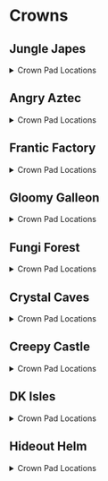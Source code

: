 # Crowns 

## Jungle Japes
<details>
<summary>Crown Pad Locations</summary>

| Map | Name | Logic |
| --- | ---- | ----- |
| Jungle Japes | Near Funky |  | 
| Jungle Japes | On Tree (Starting Area) |  | 
| Jungle Japes | Diddy Cavern |  | 
| Jungle Japes | Painting Hill | (l.handstand and l.islanky) or l.CanMoonkick() or ((l.phasewalk or l.generalclips) and (l.istiny or l.isdiddy)) | 
| Jungle Japes | Shellhive Island |  | 
| Jungle Japes | Near Stump |  | 
| Jungle Japes | Near Log |  | 
| Jungle Japes | Vine Pit |  | 
| Jungle Japes | Lanky Alcove Hill | (l.handstand and l.lanky) or (l.phasewalk and (l.isdiddy or l.istiny)) | 
| Jungle Japes | Fairy Pool |  | 
| Jungle Japes | Behind Lanky Hut |  | 
| Jungle Japes | Behind DK Hut |  | 
| Jungle Japes | Behind Storm Area Shop |  | 
| Jungle Japes | Minecart Alcove |  | 
| Jungle Japes | Near High Shop |  | 
| Jungle Japes | Near Kong Cage |  | 
| Jungle Japes | Near Cannon Platform |  | 
| Jungle Japes | In Troff 'n' Scoff Alcove |  | 
| Jungle Japes | Lower River |  | 
| Japes Under Ground | Underground: Behind Cannon |  | 
| Japes Under Ground | Underground: Near Vines |  | 
| Japes Lanky Cave | Painting Room: Near Peg |  | 
| Japes Mountain | Mountain: Near Entrance (Ground) |  | 
| Japes Mountain | Mountain: Near Entrance (High) |  | 
| Japes Mountain | Mountain: On Barrel |  | 
| Japes Mountain | Mountain: Near HiLo Machine | (l.charge or l.phasewalk) and l.diddy) | 
| Japes Mountain | Mountain: Under Conveyor | (l.CanSlamSwitch(Levels.JungleJapes, 1) or l.phasewalk) and l.diddy | 
| Japes Tiny Hive | Shell: Main Room |  | 
| Japes Tiny Hive | Shell: 1st Room |  | 
| Japes Tiny Hive | Shell: 3rd Room | (l.CanSlamSwitch(Levels.JungleJapes, 1) or l.phasewalk) and l.tiny | 
</details>

## Angry Aztec
<details>
<summary>Crown Pad Locations</summary>

| Map | Name | Logic |
| --- | ---- | ----- |
| Aztec Tiny Temple | Tiny Temple: Vulture Room | l.CanSlamSwitch(Levels.AngryAztec, 1) and l.grape and l.islanky | 
| Aztec Tiny Temple | Tiny Temple: Starting Room (Low) |  | 
| Aztec Tiny Temple | Tiny Temple: Starting Room (High) | l.CanSlamSwitch(Levels.AngryAztec, 1) and l.diddy | 
| Aztec Tiny Temple | Tiny Temple: Kong Free Room |  | 
| Angry Aztec | Blueprint Room | l.phasewalk or (l.coconut and ((l.strongKong and l.isdonkey) or (l.twirl and l.istiny))) | 
| Angry Aztec | Oasis |  | 
| Angry Aztec | Behind Tiny Temple |  | 
| Angry Aztec | On Tiny Temple | (l.jetpack and l.diddy) or l.CanMoonkick()) | 
| Angry Aztec | Near Oasis Shop |  | 
| Angry Aztec | Near Hunky Chunky Barrel |  | 
| Angry Aztec | Next to Chunky Cage (1) |  | 
| Angry Aztec | Next to Chunky Cage (2) |  | 
| Angry Aztec | Near Llama Temple (Left) |  | 
| Angry Aztec | Near Llama Temple (Right) |  | 
| Angry Aztec | On Llama Temple | (l.jetpack and l.diddy) or l.CanMoonkick()) | 
| Angry Aztec | Near Sealed Quicksand Tunnel Shop |  | 
| Angry Aztec | On 5-Door Temple | (l.jetpack and l.diddy) or l.CanMoonkick()) | 
| Angry Aztec | Near Sealed Quicksand Tunnel Exterior Warp |  | 
| Angry Aztec | Near Vulture Cage | l.vines or (l.jetpack and l.diddy)) | 
| Angry Aztec | Under Vulture Cage |  | 
| Angry Aztec | Near Gong Tower |  | 
| Angry Aztec | Sealed Quicksand Tunnel |  | 
| Aztec Donkey5DTemple | DK 5DT: Dead End | (l.coconut and l.isdonkey) or l.phasewalk) | 
| Aztec Diddy5DTemple | Diddy 5DT: Dead End | (l.peanut and l.isdiddy) or l.phasewalk) | 
| Aztec Lanky5DTemple | Lanky 5DT: Dead End | (l.grape and l.islanky) or l.phasewalk) | 
| Aztec Lanky5DTemple | Lanky 5DT: Near Vanilla Balloon | (l.grape and l.islanky) or l.phasewalk | 
| Aztec Tiny5DTemple | Tiny 5DT: Dead End | (l.feather and l.istiny) or l.phasewalk) | 
| Aztec Chunky5DTemple | Chunky 5DT: Path Split (1) | (l.pineapple and l.ischunky) or l.phasewalk | 
| Aztec Chunky5DTemple | Chunky 5DT: Path Split (2) | (l.pineapple and l.ischunky) or l.phasewalk | 
| Aztec Llama Temple | Llama Temple: Llama Right |  | 
| Aztec Llama Temple | Llama Temple: Llama Left |  | 
| Aztec Llama Temple | Llama Temple: Matching Room | (l.grape and l.lanky) or l.phasewalk | 
| Aztec Llama Temple | Llama Temple: Snoop Switch |  | 
| Aztec Llama Temple | Llama Temple: Lava Room |  | 
</details>

## Frantic Factory
<details>
<summary>Crown Pad Locations</summary>

| Map | Name | Logic |
| --- | ---- | ----- |
| Frantic Factory | Under R and D Grate (1) | l.grab and l.donkey, is_vanilla=True) | 
| Frantic Factory | Foyer Carpet |  | 
| Frantic Factory | Foyer far left |  | 
| Frantic Factory | Near Hatch |  | 
| Frantic Factory | Hatch Pole Center |  | 
| Frantic Factory | Hatch Pole Bottom |  | 
| Frantic Factory | Production Room Lower Section |  | 
| Frantic Factory | Under High Conveyors |  | 
| Frantic Factory | Past Tiny Production Bonus | l.twirl and l.tiny) | 
| Frantic Factory | On Production outside box |  | 
| Frantic Factory | Storage Room Corner |  | 
| Frantic Factory | Cranky/Candy Room |  | 
| Frantic Factory | Dark Room | (l.punch and l.chunky) or l.phasewalk) | 
| Frantic Factory | Arcade Room Bench |  | 
| Frantic Factory | Snide's Room |  | 
| Frantic Factory | Right Corridor |  | 
| Frantic Factory | Number Game |  | 
| Frantic Factory | Under Block Tower Stairs |  | 
| Frantic Factory | Block Tower Lower Bonus |  | 
| Frantic Factory | Funky's Room |  | 
| Frantic Factory | Near Funky's |  | 
| Frantic Factory | Near Car Race | (l.mini and l.istiny) or l.phasewalk) | 
| Frantic Factory | Under R and D Grate (2) | (l.grab and l.donkey) or l.phasewalk or l.generalclips | 
| Factory Crusher | Crusher: Central Safehaven | (l.strongKong and l.isdonkey) or l.phasewalk or l.generalclips | 
| Factory Power Hut | Power Shed: Corner |  | 
</details>

## Gloomy Galleon
<details>
<summary>Crown Pad Locations</summary>

| Map | Name | Logic |
| --- | ---- | ----- |
| Gloomy Galleon | Under Cranky | (l.punch and l.chunky) or l.phasewalk | 
| Gloomy Galleon | Near Chest Cannon (1) |  | 
| Gloomy Galleon | Near Chest Cannon (2) |  | 
| Gloomy Galleon | Near Chest GB Tunnel |  | 
| Gloomy Galleon | Near Chest GB |  | 
| Gloomy Galleon | Left of Cranky |  | 
| Gloomy Galleon | Near Bridge Warp 3 |  | 
| Gloomy Galleon | On Lighthouse Platform (Rocketbarrel) |  | 
| Gloomy Galleon | On Lighthouse Platform (Baboon Blast) |  | 
| Gloomy Galleon | On Rocketbarrel platform |  | 
| Gloomy Galleon | Blueprint Alcove |  | 
| Gloomy Galleon | Behind Snide's |  | 
| Gloomy Galleon | On Gold Tower | (l.balloon and l.islanky and Events.WaterSwitch in l.Events) or l.CanMoonkick() | 
| Galleon Sick Bay | Seasick Ship: Left of Cannon |  | 
| Galleon Sick Bay | Seasick Ship: Right of Cannon |  | 
| Galleon Sick Bay | Seasick Ship: Behind Spinning Barrels | (l.punch and l.ischunky) or l.phasewalk | 
| Galleon Lighthouse | Lighthouse: Bottom Left |  | 
| Galleon Lighthouse | Lighthouse: Back Right |  | 
</details>

## Fungi Forest
<details>
<summary>Crown Pad Locations</summary>

| Map | Name | Logic |
| --- | ---- | ----- |
| Fungi Forest | Giant Mushroom High Ladder Platform | Events.Night in l.Events or l.advanced_platforming | 
| Fungi Forest | Near Well |  | 
| Fungi Forest | Behind Clock |  | 
| Fungi Forest | In front of Clock |  | 
| Fungi Forest | Near Blue Tunnel |  | 
| Fungi Forest | Near Snide's HQ |  | 
| Fungi Forest | Behind Diddy Barn |  | 
| Fungi Forest | Left of Diddy Barn |  | 
| Fungi Forest | Near Mill Tag |  | 
| Fungi Forest | Near Well Exit |  | 
| Fungi Forest | Near Winch |  | 
| Fungi Forest | Near Mill Punch Door |  | 
| Fungi Forest | En route to DK Barn |  | 
| Fungi Forest | Right of DK Barn |  | 
| Fungi Forest | Far Right of DK Barn |  | 
| Fungi Forest | Behind DK Barn |  | 
| Fungi Forest | Far Left of DK Barn |  | 
| Fungi Forest | Near DK Barn |  | 
| Fungi Forest | Near Funky's |  | 
| Fungi Forest | Near Beanstalk Area Entrance |  | 
| Fungi Forest | Near Beanstalk |  | 
| Fungi Forest | Near Beanstalk Mini Monkey |  | 
| Fungi Forest | Near Giant Mushroom |  | 
| Fungi Forest | Near Yellow Tunnel |  | 
| Fungi Forest | Near Cranky |  | 
| Fungi Forest | Near Lower Baboon Blast Ladder |  | 
| Fungi Forest | Above Upper Baboon Blast Ladder |  | 
| Fungi Forest | Highest Giant Mushroom Platform |  | 
| Fungi Forest | Behind Rabbit |  | 
| Fungi Forest | Under Owl Tree |  | 
| Fungi Forest | Near Owl Rocketbarrel (1) |  | 
| Fungi Forest | Near Owl Rocketbarrel (2) |  | 
| Fungi Forest | On Mill |  | 
| Forest Anthill | Anthill: Orange Platform |  | 
| Forest Winch Room | Winch Room: Opposite Entrance |  | 
| Forest Thornvine Barn | DK Barn: Near Entrance |  | 
| Forest Thornvine Barn | DK Barn: Near Ladder |  | 
| Forest Mill Front | Mill Front: Near Conveyor |  | 
| Forest Mill Front | Mill Front: Near Mini Monkey |  | 
| Forest Giant Mushroom | Giant Mushroom: Near Tiny Bonus |  | 
| Forest Giant Mushroom | Giant Mushroom: Near Gun Switches |  | 
| Forest Giant Mushroom | Giant Mushroom: Near Bottom Cannon |  | 
| Forest Giant Mushroom | Giant Mushroom: Near Night Door Vines |  | 
| Forest Giant Mushroom | Giant Mushroom: On Top Viney Platform |  | 
| Forest Mill Attic | Mill Attic: Near Box |  | 
| Forest Lanky Zingers Room | Mushroom Leap: Opposite Entrance |  | 
| Forest Lanky Mushrooms Room | Mushroom Slam: Opposite Entrance |  | 
| Forest Chunky Face Room | Face Puzzle: Near Puzzle |  | 
| Forest Mill Back | Mill Rear: Near Thatch |  | 
| Forest Spider | Spider: Opposite Entrance |  | 
</details>

## Crystal Caves
<details>
<summary>Crown Pad Locations</summary>

| Map | Name | Logic |
| --- | ---- | ----- |
| Crystal Caves | In Tiny Ice Shield | (l.monkeyport and l.mini and l.twirl and l.tiny) or l.CanPhaseswim() | 
| Crystal Caves | In Chunky Ice Shield | Events.CavesLargeBoulderButton in l.Events or l.CanPhaseswim() or l.generalclips | 
| Crystal Caves | On 5DI Pillar | (l.jetpack and l.isdiddy) or (l.twirl and l.istiny) | 
| Crystal Caves | In Hidden Bonus Room |  | 
| Crystal Caves | In Giant Boulder Room |  | 
| Crystal Caves | In front of Cranky |  | 
| Crystal Caves | Near Ice Castle Tag (1) |  | 
| Crystal Caves | Near Ice Castle Tag (2) |  | 
| Crystal Caves | Near Ice Castle Tag (3) |  | 
| Crystal Caves | On Ice Castle | (l.balloon and l.islanky) or (l.jetpack and l.isdiddy) or l.advanced_platforming | 
| Crystal Caves | Near Small Boulder |  | 
| Crystal Caves | Near Snide's HQ |  | 
| Crystal Caves | Under Small Boulder |  | 
| Crystal Caves | Near Gorilla Gone Room |  | 
| Crystal Caves | In Gorilla Gone Room | l.punch and l.chunky) | 
| Crystal Caves | Near Kasplat Spire |  | 
| Crystal Caves | Near Funky's |  | 
| Crystal Caves | Hidden Kasplat Room |  | 
| Crystal Caves | Near 1DC Headphones |  | 
| Crystal Caves | Near Rotating Room (1) |  | 
| Crystal Caves | Near Rotating Room (2) |  | 
| Crystal Caves | High Cabin Kasplat Platform |  | 
| Crystal Caves | Near Rotating Room Rocketbarrel |  | 
| Crystal Caves | Near Tiny 5DC |  | 
| Crystal Caves | Near Diddy Upper 5DC |  | 
| Caves Rotating Cabin | Rotating Room: Left Portion | l.Slam and l.isdonkey | 
| Caves Donkey Igloo | DK 5DI: Behind Maze |  | 
| Caves Lanky Igloo | Lanky 5DI: High Platform | l.balloon and l.islanky) | 
| Caves Tiny Igloo | Tiny 5DI: Opposite Entrance |  | 
| Caves Lanky Cabin | Lanky 1DC: Carpet |  | 
| Caves Diddy Upper Cabin | Diddy Upper 5DC: Right |  | 
| Caves Donkey Cabin | DK 5DC: Opposite Entrance |  | 
| Caves Tiny Cabin | Tiny Cabin: Interior |  | 
</details>

## Creepy Castle
<details>
<summary>Crown Pad Locations</summary>

| Map | Name | Logic |
| --- | ---- | ----- |
| Castle Greenhouse | Greenhouse: Center |  | 
| Castle Greenhouse | Greenhouse: Dead End (1) |  | 
| Castle Greenhouse | Greenhouse: Dead End (2) |  | 
| Castle Greenhouse | Greenhouse: GB Box |  | 
| Castle Greenhouse | Greenhouse: Dead End (3) |  | 
| Creepy Castle | Near Tree |  | 
| Creepy Castle | Near Crypt Entrance (1) |  | 
| Creepy Castle | Near Crypt Entrance (2) |  | 
| Creepy Castle | Near Crypt Entrance (3) |  | 
| Creepy Castle | Near Dungeon Tunnel Steps |  | 
| Creepy Castle | Near Dungeon Tunnel |  | 
| Creepy Castle | Near Kasplat Pole |  | 
| Creepy Castle | Near Lower Rocketbarrel |  | 
| Creepy Castle | Near Lower Tag Barrel |  | 
| Creepy Castle | Near Headphones |  | 
| Creepy Castle | Near Drawbridge Exit |  | 
| Creepy Castle | Near Cranky |  | 
| Creepy Castle | Near Shed |  | 
| Creepy Castle | Near Wind Tower (1) |  | 
| Creepy Castle | Near Snide's HQ |  | 
| Creepy Castle | On Wind Tower | l.jetpack and l.isdiddy) | 
| Castle Ballroom | Ballroom: Near Left Candle |  | 
| Castle Ballroom | Ballroom: Near Right Candle |  | 
| Castle Dungeon | Dungeon: Near Diddy Room Entrance |  | 
| Castle Dungeon | Dungeon: DK Dungeon Room | (l.CanSlamSwitch(Levels.CreepyCastle, 3) and l.donkey) or l.phasewalk | 
| Castle Shed | Shed: Near Entrance |  | 
| Castle Lower Cave | Crypt Hub: Lower Portion |  | 
| Castle Lower Cave | Crypt Hub: Behind Lanky Crypt |  | 
| Castle Lower Cave | Crypt Hub: Near Funky's |  | 
| Castle Crypt | Chunky Crypt: Near Coffin | (l.pineapple and l.ischunky) or l.phasewalk) | 
| Castle Crypt | Diddy Crypt: Near Coffin | (l.peanut and l.isdiddy) or l.phasewalk) | 
| Castle Mausoleum | Lanky Crypt: Lanky Tunnel |  | 
| Castle Upper Cave | Tunnel: Near Pit |  | 
| Castle Upper Cave | Tunnel: Near Candy's |  | 
| Castle Library | Library: Flying Book Room | (l.CanSlamSwitch(Levels.CreepyCastle, 3) and l.isdonkey and l.strongKong) or l.phasewalk | 
| Castle Museum | Museum: Near Race |  | 
| Castle Museum | Museum: Behind Pillar | (l.monkeyport and l.istiny) or l.phasewalk | 
| Castle Museum | Museum: Main Room |  | 
| Castle Trash Can | Trash Can: Near Cheese |  | 
| Castle Tree | Tree: Starting Room |  | 
</details>

## DK Isles
<details>
<summary>Crown Pad Locations</summary>

| Map | Name | Logic |
| --- | ---- | ----- |
| Isles Snide Room | Snide's Room: Under Rock | l.chunky and l.barrels | 
| Fungi Forest Lobby | Fungi Lobby: Gorilla Gone Box | ((l.coconut and l.peanut and l.grape and l.feather and l.pineapple and l.donkey and l.diddy and l.lanky and l.tiny) or l.phasewalk) and l.chunky and l.gorillaGone | 
| Isles | Fungi Platform |  | 
| Isles | Waterfall Platform | (Events.IslesDiddyBarrelSpawn in l.Events and l.jetpack and l.isdiddy) | 
| Isles | Near Caves Lobby Tree (1) |  | 
| Isles | Near K. Rool |  | 
| Isles | Near Fungi Cannon |  | 
| Isles | Near Caves Lobby Tree (2) |  | 
| Isles | Front of Aztec Building |  | 
| Isles | Outside K. Lumsy |  | 
| Isles | Near Monkeyport (1) |  | 
| Isles | Near Monkeyport (2) |  | 
| Isles | Under DK Caged GB |  | 
| Isles | Behind Factory Lobby Entrance |  | 
| Isles | Right of Factory Lobby Entrance |  | 
| Isles | Behind Helm Lobby Entrance |  | 
| Isles | Left Kroc Isle Arm |  | 
| Isles | Right Kroc Isle Arm |  | 
| Isles | Fairy Isle |  | 
| Isles | Small Island |  | 
| Jungle Japes Lobby | Japes Lobby: Near Portal |  | 
| Angry Aztec Lobby | Aztec Lobby: In Front of Feather Door |  | 
| Angry Aztec Lobby | Aztec Lobby: Behind Feather Door | (l.feather and l.tiny) or l.phasewalk | 
| Frantic Factory Lobby | Factory Lobby: Near Lever |  | 
| Frantic Factory Lobby | Factory Lobby: Above Portal | ((l.grab and l.donkey) or (l.advanced_platforming and (l.isdiddy or l.istiny or l.ischunky))) | 
| Gloomy Galleon Lobby | Galleon Lobby: Right of Portal |  | 
| Gloomy Galleon Lobby | Galleon Lobby: Left of Portal |  | 
| Crystal Caves Lobby | Caves Lobby: Right of Portal |  | 
| Crystal Caves Lobby | Caves Lobby: High Platform | (l.jetpack and l.isdiddy) or l.CanMoonkick() | 
| Crystal Caves Lobby | Caves Lobby: Blueprint Room | (l.punch and l.chunky) or l.phasewalk or l.ledgeclip | 
| Creepy Castle Lobby | Castle Lobby: Right of Entrance |  | 
| Creepy Castle Lobby | Castle Lobby: Left of Portal |  | 
| Hideout Helm Lobby | Helm Lobby: Bonus Platform | (l.vines and l.gorillaGone and l.ischunky) or (l.advanced_platforming and l.istiny and l.twirl) | 
| Training Grounds | Training Grounds: Far Mountain |  | 
| Training Grounds | Training Grounds: Near Mountain | (l.twirl and l.istiny) or (l.advanced_platforming and l.isdonkey and l.settings.krusha_kong != Kongs.donkey) | 
| Training Grounds | Training Grounds: Rear Cave |  | 
| Training Grounds | Training Grounds: Banana Hoard | l.vines or l.CanMoonkick()) | 
| Training Grounds | Training Grounds: Near Pool |  | 
| Banana Fairy Room | Fairy Island: Right of Queen |  | 
| Banana Fairy Room | Fairy Island: Behind Queen |  | 
| Banana Fairy Room | Fairy Island: Rareware Room | l.BananaFairies >= l.settings.rareware_gb_fairies and l.istiny | 
| KLumsy | K. Lumsy: Back Right |  | 
| KLumsy | K. Lumsy: Near Left |  | 
</details>

## Hideout Helm
<details>
<summary>Crown Pad Locations</summary>

| Map | Name | Logic |
| --- | ---- | ----- |
| Hideout Helm | Metal grate by Mini Monkey barrel | ( l.lanky and l.handstand and ((l.chunky and l.pineapple and l.vines) or l.phasewalk) and ( l.settings.helm_setting == HelmSetting.skip_all or ( Events.HelmDonkeyDone in l.Events and Events.HelmChunkyDone in l.Events and Events.HelmTinyDone in l.Events and Events.HelmLankyDone in l.Events and Events.HelmDiddyDone in l.Events ) ) ) | 
| Hideout Helm | Mini Monkey room right side | ( l.lanky and l.handstand and ((l.chunky and l.pineapple and l.vines) or l.phasewalk) and ( l.settings.helm_setting == HelmSetting.skip_all or ( Events.HelmDonkeyDone in l.Events and Events.HelmChunkyDone in l.Events and Events.HelmTinyDone in l.Events and Events.HelmLankyDone in l.Events and Events.HelmDiddyDone in l.Events ) ) ) | 
| Hideout Helm | Pineapple switch room in ammo alcove | ( l.lanky and l.handstand and l.settings.helm_setting == HelmSetting.skip_all or ( Events.HelmDonkeyDone in l.Events and Events.HelmChunkyDone in l.Events and Events.HelmTinyDone in l.Events and Events.HelmLankyDone in l.Events and Events.HelmDiddyDone in l.Events ) ) | 
| Hideout Helm | First room left of Tag barrel | ( l.settings.helm_setting == HelmSetting.skip_all or ( Events.HelmDonkeyDone in l.Events and Events.HelmChunkyDone in l.Events and Events.HelmTinyDone in l.Events and Events.HelmLankyDone in l.Events and Events.HelmDiddyDone in l.Events ) ) | 
| Hideout Helm | Top of Blast-o-Matic | ( l.jetpack and l.isdiddy and ( l.settings.helm_setting == HelmSetting.skip_all or ( Events.HelmDonkeyDone in l.Events and Events.HelmChunkyDone in l.Events and Events.HelmTinyDone in l.Events and Events.HelmLankyDone in l.Events and Events.HelmDiddyDone in l.Events ) ) ) | 
| Hideout Helm | Blast-o-Matic platform left side | ( l.settings.helm_setting == HelmSetting.skip_all or ( Events.HelmDonkeyDone in l.Events and Events.HelmChunkyDone in l.Events and Events.HelmTinyDone in l.Events and Events.HelmLankyDone in l.Events and Events.HelmDiddyDone in l.Events ) ) | 
| Hideout Helm | Blast-o-Matic platform right side | ( l.settings.helm_setting == HelmSetting.skip_all or ( Events.HelmDonkeyDone in l.Events and Events.HelmChunkyDone in l.Events and Events.HelmTinyDone in l.Events and Events.HelmLankyDone in l.Events and Events.HelmDiddyDone in l.Events ) ) | 
| Hideout Helm | Under K. Rool door | ( l.settings.helm_setting == HelmSetting.skip_all or ( Events.HelmDonkeyDone in l.Events and Events.HelmChunkyDone in l.Events and Events.HelmTinyDone in l.Events and Events.HelmLankyDone in l.Events and Events.HelmDiddyDone in l.Events ) ) | 
| Hideout Helm | Navigation room near terminals |  | 
| Hideout Helm | Navigation room near left window |  | 
| Hideout Helm | Navigation room near right window |  | 
| Hideout Helm | K. Rool room near kong faces | l.CrownDoorOpened() or l.generalclips | 
| Hideout Helm | K. Rool room in front of chair | l.CrownDoorOpened() or l.generalclips | 
</details>
